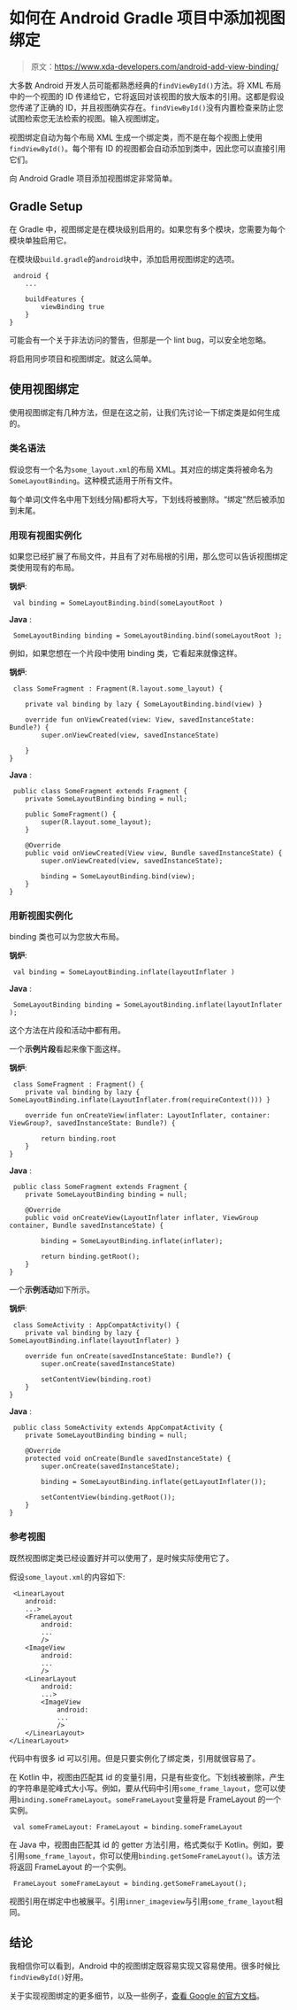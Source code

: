 # 如何在 Android Gradle 项目中添加视图绑定

> 原文：<https://www.xda-developers.com/android-add-view-binding/>

大多数 Android 开发人员可能都熟悉经典的`findViewById()`方法。将 XML 布局中的一个视图的 ID 传递给它，它将返回对该视图的放大版本的引用。这都是假设您传递了正确的 ID，并且视图确实存在。`findViewById()`没有内置检查来防止您试图检索您无法检索的视图。输入视图绑定。

视图绑定自动为每个布局 XML 生成一个绑定类，而不是在每个视图上使用`findViewById()`。每个带有 ID 的视图都会自动添加到类中，因此您可以直接引用它们。

向 Android Gradle 项目添加视图绑定非常简单。

## Gradle Setup

在 Gradle 中，视图绑定是在模块级别启用的。如果您有多个模块，您需要为每个模块单独启用它。

在模块级`build.gradle`的`android`块中，添加启用视图绑定的选项。

```
 android {
    ...

    buildFeatures {
        viewBinding true
    }
} 
```

可能会有一个关于非法访问的警告，但那是一个 lint bug，可以安全地忽略。

将启用同步项目和视图绑定。就这么简单。

## 使用视图绑定

使用视图绑定有几种方法，但是在这之前，让我们先讨论一下绑定类是如何生成的。

### 类名语法

假设您有一个名为`some_layout.xml`的布局 XML。其对应的绑定类将被命名为`SomeLayoutBinding`。这种模式适用于所有文件。

每个单词(文件名中用下划线分隔)都将大写，下划线将被删除。“绑定”然后被添加到末尾。

### 用现有视图实例化

如果您已经扩展了布局文件，并且有了对布局根的引用，那么您可以告诉视图绑定类使用现有的布局。

**锅炉**:

```
 val binding = SomeLayoutBinding.bind(someLayoutRoot ) 
```

**Java** :

```
 SomeLayoutBinding binding = SomeLayoutBinding.bind(someLayoutRoot ); 
```

例如，如果您想在一个片段中使用 binding 类，它看起来就像这样。

**锅炉**:

```
 class SomeFragment : Fragment(R.layout.some_layout) {

    private val binding by lazy { SomeLayoutBinding.bind(view) }

    override fun onViewCreated(view: View, savedInstanceState: Bundle?) {
        super.onViewCreated(view, savedInstanceState)

    }
} 
```

**Java** :

```
 public class SomeFragment extends Fragment {
    private SomeLayoutBinding binding = null;

    public SomeFragment() {
        super(R.layout.some_layout);
    }

    @Override
    public void onViewCreated(View view, Bundle savedInstanceState) {
        super.onViewCreated(view, savedInstanceState);

        binding = SomeLayoutBinding.bind(view);
    }
} 
```

### 用新视图实例化

binding 类也可以为您放大布局。

**锅炉**:

```
 val binding = SomeLayoutBinding.inflate(layoutInflater ) 
```

**Java** :

```
 SomeLayoutBinding binding = SomeLayoutBinding.inflate(layoutInflater ); 
```

这个方法在片段和活动中都有用。

一个**示例片段**看起来像下面这样。

**锅炉**:

```
 class SomeFragment : Fragment() {
    private val binding by lazy { SomeLayoutBinding.inflate(LayoutInflater.from(requireContext())) }

    override fun onCreateView(inflater: LayoutInflater, container: ViewGroup?, savedInstanceState: Bundle?) {

        return binding.root
    }
} 
```

**Java** :

```
 public class SomeFragment extends Fragment {
    private SomeLayoutBinding binding = null;

    @Override
    public void onCreateView(LayoutInflater inflater, ViewGroup container, Bundle savedInstanceState) {

        binding = SomeLayoutBinding.inflate(inflater);

        return binding.getRoot();
    }
} 
```

一个**示例活动**如下所示。

**锅炉**:

```
 class SomeActivity : AppCompatActivity() {
    private val binding by lazy { SomeLayoutBinding.inflate(layoutInflater) }

    override fun onCreate(savedInstanceState: Bundle?) {
        super.onCreate(savedInstanceState)

        setContentView(binding.root)
    }
} 
```

**Java** :

```
 public class SomeActivity extends AppCompatActivity {
    private SomeLayoutBinding binding = null;

    @Override
    protected void onCreate(Bundle savedInstanceState) {
        super.onCreate(savedInstanceState);

        binding = SomeLayoutBinding.inflate(getLayoutInflater());

        setContentView(binding.getRoot());
    }
} 
```

### 参考视图

既然视图绑定类已经设置好并可以使用了，是时候实际使用它了。

假设`some_layout.xml`的内容如下:

```
 <LinearLayout
    android:
    ...>
    <FrameLayout
        android:
        ...
        />
    <ImageView
        android:
        ...
        />
    <LinearLayout
        android:
        ...>
        <ImageView
            android:
            ...
            />
    </LinearLayout>
</LinearLayout> 
```

代码中有很多 id 可以引用。但是只要实例化了绑定类，引用就很容易了。

在 Kotlin 中，视图由匹配其 id 的变量引用，只是有些变化。下划线被删除，产生的字符串是驼峰式大小写。例如，要从代码中引用`some_frame_layout`，您可以使用`binding.someFrameLayout`。`someFrameLayout`变量将是 FrameLayout 的一个实例。

```
 val someFrameLayout: FrameLayout = binding.someFrameLayout 
```

在 Java 中，视图由匹配其 id 的 getter 方法引用，格式类似于 Kotlin。例如，要引用`some_frame_layout`，你可以使用`binding.getSomeFrameLayout()`。该方法将返回 FrameLayout 的一个实例。

```
 FrameLayout someFrameLayout = binding.getSomeFrameLayout(); 
```

视图引用在绑定中也被展平。引用`inner_imageview`与引用`some_frame_layout`相同。

## 结论

我相信你可以看到，Android 中的视图绑定既容易实现又容易使用。很多时候比`findViewById()`好用。

关于实现视图绑定的更多细节，以及一些例子，[查看 Google 的官方文档](https://developer.android.com/topic/libraries/view-binding)。